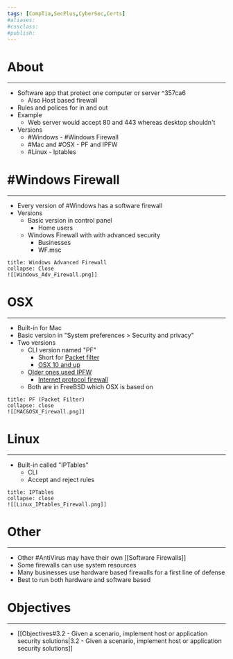 ```yaml
---
tags: [CompTia,SecPlus,CyberSec,Certs]
#aliases:
#cssclass:
#publish:
---
```


# About
---
- Software app that protect one computer or server ^357ca6
	- Also Host based firewall
- Rules and polices for in and out
- Example
	- Web server would accept 80 and 443 whereas desktop shouldn't
- Versions
	- #Windows  - #Windows Firewall
	- #Mac and #OSX - PF and IPFW
	- #Linux - Iptables


# #Windows Firewall
---
- Every version of #Windows has a software firewall
- Versions
	- Basic version in control panel
		- Home users
	- Windows Firewall with with advanced security
		- Businesses
		- WF.msc

```ad-info
title: Windows Advanced Firewall
collapse: Close
![[Windows_Adv_Firewall.png]]
```


# OSX
---
- Built-in for Mac
- Basic version in "System preferences > Security and privacy"
- Two versions
	- CLI version named "PF"
		- Short for <u>Packet filter</u>
		- <u>OSX 10 and up</u>
	- <u>Older ones used IPFW</u>
		- <u>Internet protocol firewall</u>
	- Both are in FreeBSD which OSX is based on

```ad-info
title: PF (Packet Filter)
collapse: close
![[MAC&OSX_Firewall.png]]
```

# Linux
---
- Built-in called "IPTables"
	- CLI
	- Accept and reject rules

```ad-info
title: IPTables
collapse: close
![[Linux_IPtables_Firewall.png]]
```


# Other
---

- Other #AntiVirus  may have their own [[Software Firewalls]]
- Some firewalls can use system resources
- Many businesses use hardware based firewalls for a first line of defense
- Best to run both hardware and software based

# Objectives
---
- [[Objectives#3.2 - Given a scenario, implement host or application security solutions|3.2 - Given a scenario, implement host or application security solutions]]